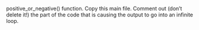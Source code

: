  positive_or_negative() function.
Copy this main file. Comment out (don’t delete it!) the part of the code that is causing the output to go into an infinite loop.
